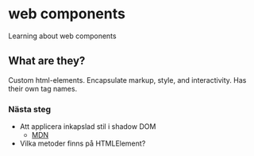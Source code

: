 # web components
Learning about web components


## What are they?
Custom html-elements. Encapsulate markup, style, and interactivity.
Has their own tag names. 


### Nästa steg
- Att applicera inkapslad stil i shadow DOM
    - [MDN](https://developer.mozilla.org/en-US/docs/Web/API/Web_components/Using_shadow_DOM#applying_styles_inside_the_shadow_dom)
- Vilka metoder finns på HTMLElement?
